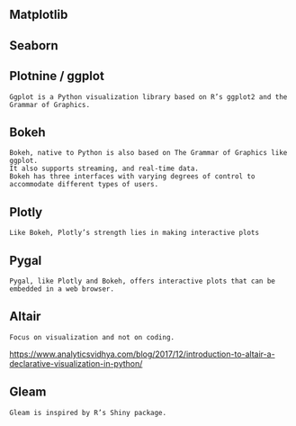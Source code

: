 
## Matplotlib
## Seaborn 
## Plotnine / ggplot

    Ggplot is a Python visualization library based on R’s ggplot2 and the Grammar of Graphics.

## Bokeh

    Bokeh, native to Python is also based on The Grammar of Graphics like ggplot. 
    It also supports streaming, and real-time data.
    Bokeh has three interfaces with varying degrees of control to accommodate different types of users.
    
    
## Plotly

    Like Bokeh, Plotly’s strength lies in making interactive plots

## Pygal
  
    Pygal, like Plotly and Bokeh, offers interactive plots that can be embedded in a web browser. 
    

## Altair

    Focus on visualization and not on coding. 
      
https://www.analyticsvidhya.com/blog/2017/12/introduction-to-altair-a-declarative-visualization-in-python/

## Gleam

    Gleam is inspired by R’s Shiny package.
    
## 
